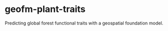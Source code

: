 # geofm-plant-traits
Predicting global forest functional traits with a geospatial foundation model.
